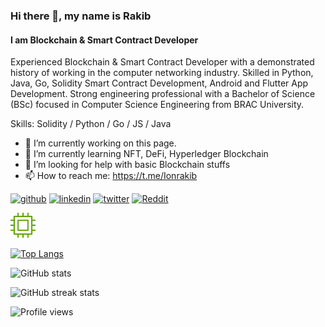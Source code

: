 ### Hi there 👋, my name is Rakib
#### I am Blockchain & Smart Contract Developer
Experienced Blockchain & Smart Contract Developer with a demonstrated history of working in the computer networking industry. Skilled in Python, Java, Go, Solidity Smart Contract Development, Android and Flutter App Development. Strong engineering professional with a Bachelor of Science (BSc) focused in Computer Science Engineering from BRAC University.


Skills: Solidity / Python / Go / JS / Java

- 🔭 I’m currently working on this page. 
- 🌱 I’m currently learning NFT, DeFi, Hyperledger Blockchain  
- 🤔 I’m looking for help with basic Blockchain stuffs 
- 📫 How to reach me: https://t.me/Ionrakib 


[<img src='https://cdn.jsdelivr.net/npm/simple-icons@3.0.1/icons/github.svg' alt='github' height='40'>](https://github.com/GoRakibGO)  [<img src='https://cdn.jsdelivr.net/npm/simple-icons@3.0.1/icons/linkedin.svg' alt='linkedin' height='40'>](https://www.linkedin.com/in/rakibul-islam-95285ba1/)  [<img src='https://cdn.jsdelivr.net/npm/simple-icons@3.0.1/icons/twitter.svg' alt='twitter' height='40'>](https://twitter.com/@ionrakib)  [<img src='https://cdn.jsdelivr.net/npm/simple-icons@3.0.1/icons/reddit.svg' alt='Reddit' height='40'>](https://www.reddit.com/user/Rakib)  

<a href='https://docs.github.com/en/developers'><img src='https://raw.githubusercontent.com/acervenky/animated-github-badges/master/assets/devbadge.gif' width='40' height='40'></a> 

[![Top Langs](https://github-readme-stats.vercel.app/api/top-langs/?username=GoRakibGO)](https://github.com/anuraghazra/github-readme-stats)

![GitHub stats](https://github-readme-stats.vercel.app/api?username=GoRakibGO&show_icons=true)  

![GitHub streak stats](https://github-readme-streak-stats.herokuapp.com/?user=GoRakibGO)  

![Profile views](https://gpvc.arturio.dev/GoRakibGO)  
